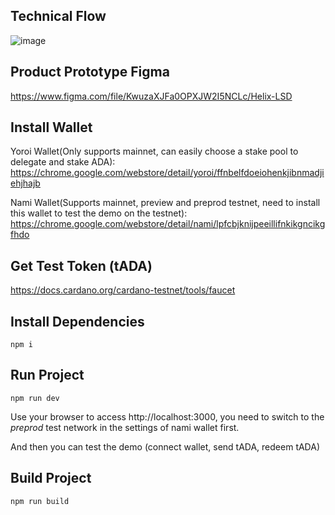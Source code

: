 ## Technical Flow

![image](https://github.com/ZKHelixlabs/helix-cardano-lsd/blob/main/Technical_Flow.png)

## Product Prototype Figma

https://www.figma.com/file/KwuzaXJFa0OPXJW2I5NCLc/Helix-LSD

## Install Wallet

Yoroi Wallet(Only supports mainnet, can easily choose a stake pool to delegate and stake ADA): https://chrome.google.com/webstore/detail/yoroi/ffnbelfdoeiohenkjibnmadjiehjhajb

Nami Wallet(Supports mainnet, preview and preprod testnet, need to install this wallet to test the demo on the testnet): https://chrome.google.com/webstore/detail/nami/lpfcbjknijpeeillifnkikgncikgfhdo

## Get Test Token (tADA)

https://docs.cardano.org/cardano-testnet/tools/faucet

## Install Dependencies

```
npm i
```

## Run Project

```
npm run dev
```

Use your browser to access http://localhost:3000, you need to switch to the *preprod* test network in the settings of nami wallet first.

And then you can test the demo (connect wallet, send tADA, redeem tADA)

## Build Project

```
npm run build
```